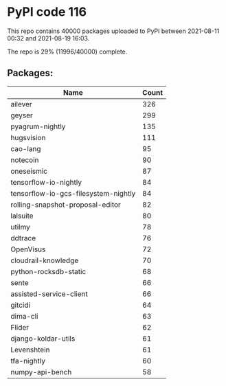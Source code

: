 # PyPI code 116

This repo contains 40000 packages uploaded to PyPI between 
2021-08-11 00:32 and 2021-08-19 16:03.

The repo is 29% (11996/40000) complete.

## Packages:

| Name  | Count |
| ----- | ----- |
| ailever | 326 |
| geyser | 299 |
| pyagrum-nightly | 135 |
| hugsvision | 111 |
| cao-lang | 95 |
| notecoin | 90 |
| oneseismic | 87 |
| tensorflow-io-nightly | 84 |
| tensorflow-io-gcs-filesystem-nightly | 84 |
| rolling-snapshot-proposal-editor | 82 |
| lalsuite | 80 |
| utilmy | 78 |
| ddtrace | 76 |
| OpenVisus | 72 |
| cloudrail-knowledge | 70 |
| python-rocksdb-static | 68 |
| sente | 66 |
| assisted-service-client | 66 |
| gitcidi | 64 |
| dima-cli | 63 |
| Flider | 62 |
| django-koldar-utils | 61 |
| Levenshtein | 61 |
| tfa-nightly | 60 |
| numpy-api-bench | 58 |



